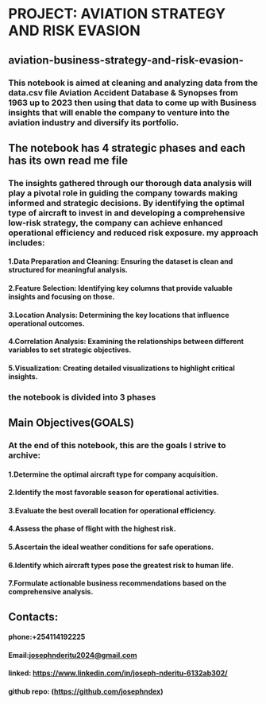 # PROJECT: AVIATION STRATEGY AND RISK EVASION
## aviation-business-strategy-and-risk-evasion-
### This notebook is aimed at cleaning and analyzing data from the data.csv file Aviation Accident Database & Synopses from 1963 up to 2023 then using that data to come up with Business insights that will enable the company to venture into the aviation industry and diversify its portfolio.
## The notebook has 4 strategic phases and each has its own read me file
### The insights gathered through our thorough data analysis will play a pivotal role in guiding the company towards making informed and strategic decisions. By identifying the optimal type of aircraft to invest in and developing a comprehensive low-risk strategy, the company can achieve enhanced operational efficiency and reduced risk exposure. my approach includes:
#### 1.Data Preparation and Cleaning: Ensuring the dataset is clean and structured for meaningful analysis.
#### 2.Feature Selection: Identifying key columns that provide valuable insights and focusing on those.
#### 3.Location Analysis: Determining the key locations that influence operational outcomes.
#### 4.Correlation Analysis: Examining the relationships between different variables to set strategic objectives.
#### 5.Visualization: Creating detailed visualizations to highlight critical insights.
### the notebook is divided into 3 phases
## Main Objectives(GOALS)
### At the end of this notebook, this are the goals I strive to archive:
#### 1.Determine the optimal aircraft type for company acquisition.
#### 2.Identify the most favorable season for operational activities.
#### 3.Evaluate the best overall location for operational efficiency.
#### 4.Assess the phase of flight with the highest risk.
#### 5.Ascertain the ideal weather conditions for safe operations.
#### 6.Identify which aircraft types pose the greatest risk to human life.
#### 7.Formulate actionable business recommendations based on the comprehensive analysis.


## Contacts:
#### phone:+254114192225
#### Email:josephnderitu2024@gmail.com
#### linked: https://www.linkedin.com/in/joseph-nderitu-6132ab302/
#### github repo: (https://github.com/josephndex)

